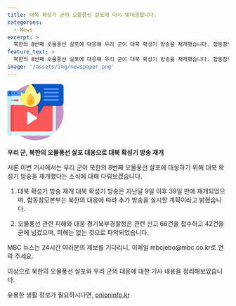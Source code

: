 ```yaml
---
title: 대북 확성기 군의 오물풍선 살포에 다시 맞대응합니다.
categories:
  - News
excerpt: >
  북한의 8번째 오물풍선 살포에 대응해 우리 군이 대북 확성기 방송을 재개했습니다. 합동참모본부는 북한의 대응에 따라 추가 방송을 실시할 방침이라고 밝혔습니다. 오물풍선 관련 피해는 없는 것으로 파악된 가운데 경기북부경찰청은 66건의 신고 중 42건을 군에 넘겼습니다. MBC 뉴스는 24시간 제보를 기다립니다.
feature_text: >
  북한의 8번째 오물풍선 살포에 대응해 우리 군이 대북 확성기 방송을 재개했습니다. 합동참모본부는 북한의 대응에 따라 추가 방송을 실시할 방침이라고 밝혔습니다. 오물풍선 관련 피해는 없는 것으로 파악된 가운데 경기북부경찰청은 66건의 신고 중 42건을 군에 넘겼습니다. MBC 뉴스는 24시간 제보를 기다립니다.
image: '/assets/img/newspaper.png'
---
```


<p><img src="/assets/img/news.png" alt="rentncar 속보" /></p>

<p><strong>우리 군, 북한의 오물풍선 살포 대응으로 대북 확성기 방송 재개</strong></p>

<p>서론
이번 기사에서는 우리 군이 북한의 8번째 오물풍선 살포에 대응하기 위해 대북 확성기 방송을 재개했다는 소식에 대해 다뤄보겠습니다.</p>

<ol>
<li><p>대북 확성기 방송 재개
대북 확성기 방송은 지난달 9일 이후 39일 만에 재개되었으며, 합동참모본부는 북한의 대응에 따라 추가 방송을 실시할 계획이라고 밝혔습니다.</p></li>
<li><p>오물풍선 관련 피해와 대응
경기북부경찰청은 관련 신고 66건을 접수하고 42건을 군에 넘겼으며, 피해는 없는 것으로 파악되었습니다.</p></li>
</ol>

<p>MBC 뉴스는 24시간 여러분의 제보를 기다리니, 이메일 mbcjebo@mbc.co.kr로 연락 주세요. </p>

<p>이상으로 북한의 오물풍선 살포와 우리 군의 대응에 대한 기사 내용을 정리해보았습니다.</p>
유용한 생활 정보가 필요하시다면, <a href="https://onioninfo.kr" rel="dofollow">onioninfo.kr</a>


